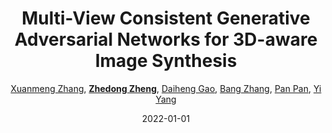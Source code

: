 ---
title: "Multi-View Consistent Generative Adversarial Networks for 3D-aware Image Synthesis"
collection: publications
permalink: /publication/Multi-Vi2022
date: 2022-01-01
doi: 
venue: 'CVPR'
code: 'https://github.com/Xuanmeng-Zhang/MVCGAN'
author: '<a href=&quot;https://zdzheng.xyz/authors/Xuanmeng-Zhang&quot;>Xuanmeng Zhang</a>,  <a href=&quot;https://zdzheng.xyz/authors/Zhedong-Zheng&quot;><strong>Zhedong Zheng</strong></a>,  <a href=&quot;https://zdzheng.xyz/authors/Daiheng-Gao&quot;>Daiheng Gao</a>,  <a href=&quot;https://zdzheng.xyz/authors/Bang-Zhang&quot;>Bang Zhang</a>,  <a href=&quot;https://zdzheng.xyz/authors/Pan-Pan&quot;>Pan Pan</a>,  <a href=&quot;https://zdzheng.xyz/authors/Yi-Yang&quot;>Yi Yang</a>'
citation: ' Xuanmeng Zhang,  Zhedong Zheng,  Daiheng Gao,  Bang Zhang,  Pan Pan,  Yi Yang, &quot;Multi-View Consistent Generative Adversarial Networks for 3D-aware Image Synthesis.&quot; CVPR, 2022.'
pub_year: '2022'
bib: >
    @inproceedings{zhang2022multiview,  
    author = "Zhang, Xuanmeng and Zheng, Zhedong and Gao, Daiheng and Zhang, Bang and Pan, Pan and Yang, Yi",  
    title = "Multi-View Consistent Generative Adversarial Networks for 3D-aware Image Synthesis",  
    booktitle = "CVPR",  
    code = "https://github.com/Xuanmeng-Zhang/MVCGAN",  
    year = "2022"
    }

---